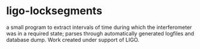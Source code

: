 ligo-locksegments
=================

a small program to extract intervals of time during which the interferometer was in a required state; parses through automatically generated logfiles and database dump. Work created under support of LIGO. 
